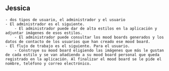 ## Jessica
	- dos tipos de usuario, el administrador y el usuario
	- El administrador es el siguiente.
		- El administrador puede dar de alta estilos en la aplicación y adjuntar imágenes de esos estilos.
		- El administrador puede consultar los mood boards generados y los datos de contacto de los usuarios que han creado ese mood board.
	- El flujo de trabajo es el siguiente. Para el usuario.
		- Construye su mood board eligiendo las imágenes que más le gustan de cada estilo y se van añadiendo a su mood board personal que queda registrado en la aplicación. Al finalizar el mood board se le pide el nombre, teléfono y correo electrónico.